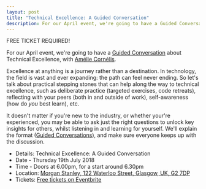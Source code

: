 ```yaml
---
layout: post
title: "Technical Excellence: A Guided Conversation"
description: For our April event, we're going to have a Guided Conversation about Technical Excellence. 6.00pm, Thursday 18th April, at Morgan Stanley.
---
```


FREE TICKET REQUIRED!

For our April event, we're going to have a [Guided Conversation](http://guidedconversations.org/) about Technical Excellence, with [Amélie Cornélis](https://twitter.com/AmelieCornelis).

Excellence at anything is a journey rather than a destination. In technology, the field is vast and ever expanding: the path can feel never ending.
So let's talk about practical stepping stones that can help along the way to technical excellence, such as deliberate practice (targeted exercises, code retreats), reflecting with your peers (both in and outside of work), self-awareness (how do *you* best learn), etc.

It doesn't matter if you're new to the industry, or whether your're experienced, you may be able to ask just the right questions to unlock key insights for others, whilst listening in and learning for yourself. We'll explain the format ([Guided Conversations](http://guidedconversations.org/)), and make sure everyone keeps up with the discussion.

* Details: Technical Excellence: A Guided Conversation
* Date - Thursday 19th July 2018
* Time - Doors at 6.00pm, for a start around 6.30pm
* Location: [Morgan Stanley, 122 Waterloo Street, Glasgow, UK, G2 7DP](https://goo.gl/maps/p7KrDZUZVz82)
* Tickets: [Free tickets on Eventbrite](https://www.eventbrite.com/e/technical-excellence-a-guided-conversation-tickets-59722565802)

